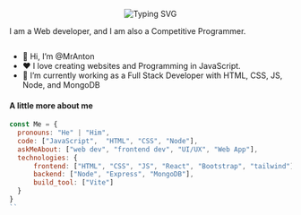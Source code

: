 <div align="center">
  
![Typing SVG](https://readme-typing-svg.herokuapp.com?font=ROBOT&size=25&color=39FF14&background=000000&center=true&vCenter=true&width=490&lines=%3E+Welcome+to+my+GitHub+profile...!)

</div>

<p>I am a Web developer, and I am also  a Competitive Programmer.</p>
<img align="right src="https://media.giphy.com/media/v1.Y2lkPTc5MGI3NjExdG5zZHBqN255OXMxbXA0aXcwZzBhdXRsNmpscmwzZXNiZDU0NDFpMyZlcD12MV9pbnRlcm5hbF9naWZfYnlfaWQmY3Q9Zw/vrxxqQbyRxYi6scCjT/giphy.gif">
<ul>
  <li>👋 Hi, I’m @MrAnton</li>
  <li>❤️ I love creating websites and Programming in JavaScript.</li>
  <li>🌱 I’m currently working as a Full Stack Developer with HTML, CSS, JS, Node, and MongoDB </li>
</ul>

#### A little more about me
```javascript
const Me = {
  pronouns: "He" | "Him",
  code: ["JavaScript",  "HTML", "CSS", "Node"],
  askMeAbout: ["web dev", "frontend dev", "UI/UX", "Web App"],
  technologies: {
      frontend: ["HTML", "CSS", "JS", "React", "Bootstrap", "tailwind"],
      backend: ["Node", "Express", "MongoDB"],
      build_tool: ["Vite"]
  }
}
``


